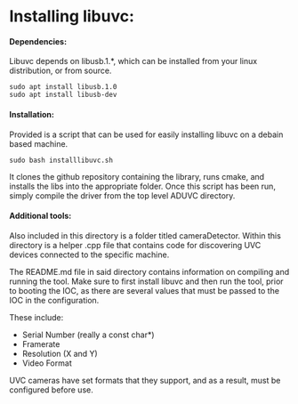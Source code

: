# Installing libuvc:

#### Dependencies:

Libuvc depends on libusb.1.*, which can be installed from your linux distribution, or from 
source.
```
sudo apt install libusb.1.0
sudo apt install libusb-dev
```

#### Installation:

Provided is a script that can be used for easily installing libuvc on a debain based machine. 
```
sudo bash installlibuvc.sh
```

It clones the github repository containing the library, runs cmake, and installs the libs into the 
appropriate folder. Once this script has been run, simply compile the driver from the top level
ADUVC directory.

#### Additional tools:

Also included in this directory is a folder titled cameraDetector.
Within this directory is a helper .cpp file that contains code for discovering UVC devices connected
to the specific machine.

The README.md file in said directory contains information on compiling and running the tool.
Make sure to first install libuvc and then run the tool, prior to booting the IOC,
as there are several values that must be passed to the IOC in the configuration.  
  
These include:

* Serial Number (really a const char*)
* Framerate
* Resolution (X and Y)
* Video Format

UVC cameras have set formats that they support, and as a result, must be configured before use.
